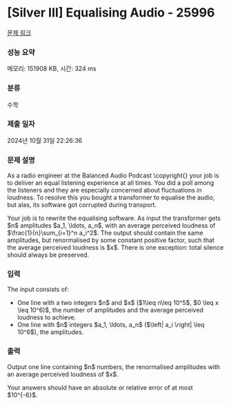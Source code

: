# [Silver III] Equalising Audio - 25996 

[문제 링크](https://www.acmicpc.net/problem/25996) 

### 성능 요약

메모리: 151908 KB, 시간: 324 ms

### 분류

수학

### 제출 일자

2024년 10월 31일 22:26:36

### 문제 설명

<p>As a radio engineer at the Balanced Audio Podcast \copyright{} your job is to deliver an equal listening experience at all times. You did a poll among the listeners and they are especially concerned about fluctuations in loudness. To resolve this you bought a transformer to equalise the audio, but alas, its software got corrupted during transport.</p>

<p>Your job is to rewrite the equalising software. As input the transformer gets $n$ amplitudes $a_1, \ldots, a_n$, with an average perceived loudness of $\frac{1}{n}\sum_{i=1}^n a_i^2$. The output should contain the same amplitudes, but renormalised by some constant positive factor, such that the average perceived loudness is $x$. There is one exception: total silence should always be preserved.</p>

### 입력 

 <p>The input consists of:</p>

<ul>
	<li>One line with a two integers $n$ and $x$ ($1\leq n\leq 10^5$, $0 \leq x \leq 10^6)$, the number of amplitudes and the average perceived loudness to achieve.</li>
	<li>One line with $n$ integers $a_1, \ldots, a_n$ ($\left| a_i \right| \leq 10^6$), the amplitudes.</li>
</ul>

### 출력 

 <p>Output one line containing $n$ numbers, the renormalised amplitudes with an average perceived loudness of $x$.</p>

<p>Your answers should have an absolute or relative error of at most $10^{-6}$.</p>

